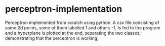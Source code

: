 # perceptron-implementation
Perceptron implemented from scratch using python. A csv file consisting of some 2d points, some of them labelled 1 and others -1, is fed to the program and a hyperplane is plotted at the end, separating the two classes, demonstrating that the perceptron is working,
